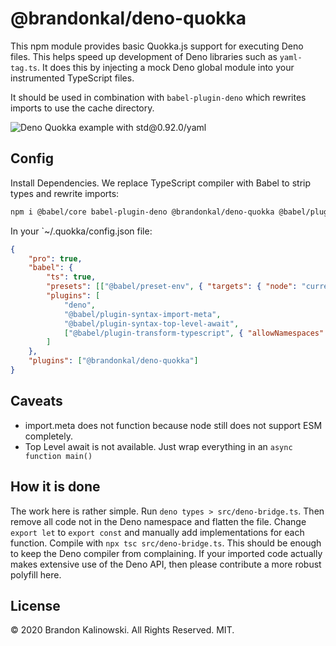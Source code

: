 # @brandonkal/deno-quokka

This npm module provides basic Quokka.js support for executing Deno files. This helps speed up development of Deno libraries such as `yaml-tag.ts`.
It does this by injecting a mock Deno global module into your instrumented TypeScript files.

It should be used in combination with `babel-plugin-deno` which rewrites imports to use the cache directory.

![Deno Quokka example with std@0.92.0/yaml](https://user-images.githubusercontent.com/4714862/72419175-2f72ad00-3774-11ea-950a-a20936b7fb95.png)

## Config

Install Dependencies. We replace TypeScript compiler with Babel to strip types and rewrite imports:

```sh
npm i @babel/core babel-plugin-deno @brandonkal/deno-quokka @babel/plugin-syntax-import-meta @babel/plugin-syntax-top-level-await @babel/plugin-transform-typescript @babel/preset-env @babel/register @babel/cli
```

In your `~/.quokka/config.json file:

```json
{
	"pro": true,
	"babel": {
		"ts": true,
		"presets": [["@babel/preset-env", { "targets": { "node": "current" } }]],
		"plugins": [
			"deno",
			"@babel/plugin-syntax-import-meta",
			"@babel/plugin-syntax-top-level-await",
			["@babel/plugin-transform-typescript", { "allowNamespaces": true }]
		]
	},
	"plugins": ["@brandonkal/deno-quokka"]
}
```

## Caveats

- import.meta does not function because node still does not support ESM completely.
- Top Level await is not available. Just wrap everything in an `async function main()`

## How it is done

The work here is rather simple. Run `deno types > src/deno-bridge.ts`. Then remove all code not in the Deno namespace and flatten the file. Change `export let` to `export const` and manually add implementations for each function.
Compile with `npx tsc src/deno-bridge.ts`. This should be enough to keep the Deno compiler from complaining. If your imported code actually makes extensive use of the Deno API, then please contribute a more robust polyfill here.

## License

© 2020 Brandon Kalinowski. All Rights Reserved. MIT.

